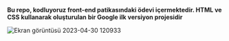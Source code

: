 
**Bu repo, kodluyoruz front-end patikasındaki ödevi içermektedir. HTML ve CSS kullanarak oluşturulan bir Google ilk versiyon projesidir**

![Ekran görüntüsü 2023-04-30 120933](https://user-images.githubusercontent.com/116026974/235345155-801942ae-c36d-476f-8652-017b93f1b4b1.png)

